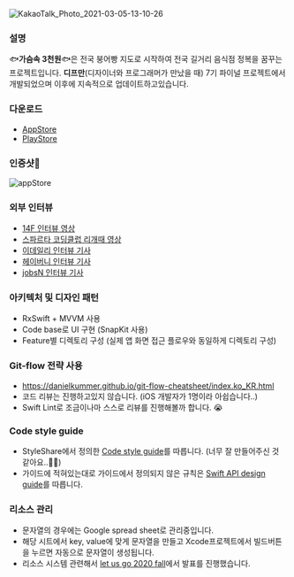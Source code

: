 ![KakaoTalk_Photo_2021-03-05-13-10-26](https://user-images.githubusercontent.com/7058293/110066182-30213500-7db4-11eb-881e-fa3ea0537b7a.png)
### 설명
🐟**가슴속 3천원**🐟은 전국 붕어빵 지도로 시작하여 전국 길거리 음식점 정복을 꿈꾸는 프로젝트입니다. **디프만**(디자이너와 프로그래머가 만났을 때) 7기 파이널 프로젝트에서 개발되었으며 이후에 지속적으로 업데이트하고있습니다.

### 다운로드
- [AppStore](https://apps.apple.com/kr/app/%EA%B0%80%EC%8A%B4%EC%86%8D3%EC%B2%9C%EC%9B%90-%EB%82%98%EC%99%80-%EA%B0%80%EA%B9%8C%EC%9A%B4-%EB%B6%95%EC%96%B4%EB%B9%B5/id1496099467)
- [PlayStore](https://play.google.com/store/apps/details?id=com.zion830.threedollars)

### 인증샷🎉
![appStore](https://user-images.githubusercontent.com/7058293/110067262-b179c700-7db6-11eb-8451-223956dca69d.jpg)

### 외부 인터뷰
- [14F 인터뷰 영상](https://www.youtube.com/watch?v=KUZHQpH0M_E)
- [스파르타 코딩클럽 리개때 영상](https://youtu.be/v_uhNhJL2g8)
- [이데일리 인터뷰 기사](https://news.naver.com/main/read.nhn?mode=LSD&mid=sec&sid1=102&oid=018&aid=0004791608)
- [헤이버니 인터뷰 기사](https://heybunny.io/blog/?q=YToxOntzOjEyOiJrZXl3b3JkX3R5cGUiO3M6MzoiYWxsIjt9&bmode=view&idx=5770611&t=board)
- [jobsN 인터뷰 기사](https://post.naver.com/viewer/postView.nhn?volumeNo=30131742&memberNo=27908841&vType=VERTICAL)

### 아키텍처 및 디자인 패턴
- RxSwift + MVVM 사용
- Code base로 UI 구현 (SnapKit 사용)
- Feature별 디렉토리 구성 (실제 앱 화면 접근 플로우와 동일하게 디렉토리 구성)

### Git-flow 전략 사용
- https://danielkummer.github.io/git-flow-cheatsheet/index.ko_KR.html
- 코드 리뷰는 진행하고있지 않습니다. (iOS 개발자가 1명이라 아쉽습니다..)
- Swift Lint로 조금이나마 스스로 리뷰를 진행해볼까 합니다. 😭

### Code style guide
- StyleShare에서 정의한 [Code style guide](https://github.com/StyleShare/swift-style-guide)를 따릅니다. (너무 잘 만들어주신 것 같아요..🙇‍♂️)
- 가이드에 적혀있는대로 가이드에서 정의되지 않은 규칙은 [Swift API design guide](https://swift.org/documentation/api-design-guidelines/)를 따릅니다.

### 리소스 관리
- 문자열의 경우에는 Google spread sheet로 관리중입니다.
- 해당 시트에서 key, value에 맞게 문자열을 만들고 Xcode프로젝트에서 빌드버튼을 누르면 자동으로 문자열이 생성됩니다.
- 리소스 시스템 관련해서 [let us go 2020 fall](https://let-us-go-2020-fall.vercel.app/)에서 발표를 진행했습니다.

